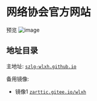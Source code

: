 # 网络协会官方网站
预览
![image](https://user-images.githubusercontent.com/117972594/201291996-df7c7223-8b15-4a83-84e3-b068329c416c.png)
## 地址目录
主地址:
[`szlg-wlxh.github.io`](https://szlg-wlxh.github.io/)


备用镜像:
- 镜像1
[`zarttic.gitee.io/wlxh`](https://zarttic.gitee.io/wlxh/)
